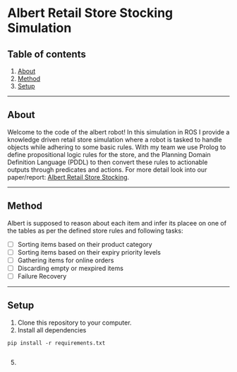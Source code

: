 # Albert Retail Store Stocking Simulation

## Table of contents
1. [About](#about)
2. [Method](#method)
3. [Setup](#setup)

---

## About
Welcome to the code of the albert robot! In this simulation in ROS I provide a knowledge driven retail store simulation where a robot is tasked to handle objects while adhering to some basic rules. With my team we use Prolog to define propositional logic rules for the store, and the Planning Domain Definition Language (PDDL) to then convert these rules to actionable outputs through predicates and actions. For more detail look into our paper/report: [Albert Retail Store Stocking](https://github.com/leonoorverbaan/Written-technical-papers/blob/main/Albert_retail_store_stocking.pdf). 


---

## Method
Albert is supposed to reason about each item and infer its placee on one of the tables as per the defined store rules and following tasks:
- [ ] Sorting items based on their product category
- [ ] Sorting items based on their expiry priority levels
- [ ] Gathering items for online orders
- [ ] Discarding empty or mexpired items
- [ ] Failure Recovery

---

## Setup
1. Clone this repository to your computer.
2. Install all dependencies
```
pip install -r requirements.txt
```

```Python

```
5. 

